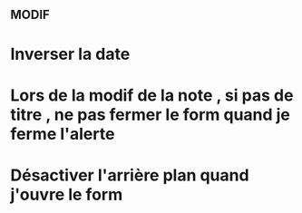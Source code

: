 ## MODIF

# Inverser la date

# Lors de la modif de la note , si pas de titre , ne pas fermer le form quand je ferme l'alerte

# Désactiver l'arrière plan quand j'ouvre le form
